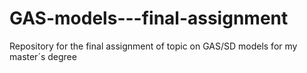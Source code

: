 # GAS-models---final-assignment
Repository for the final assignment of topic on GAS/SD models for my master´s degree
